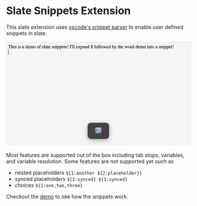 # Slate Snippets Extension

This slate extension uses [vscode's snippet parser](https://github.com/microsoft/vscode/blob/main/src/vs/editor/contrib/snippet/snippetParser.ts) to enable user defined snippets in slate.

![gif of the snippets in action](images/snippets-demo.gif)

Most features are supported out of the box including tab stops, variables, and variable resolution. Some features are not supported yet such as

- nested placeholders `${1:another ${2:placeholder}}`
- synced placeholders `${1:synced} ${1:synced}`
- choices `${1:one,two,three}`

Checkout the [demo](slate-snippets.netlify.app/) to see how the snippets work.
